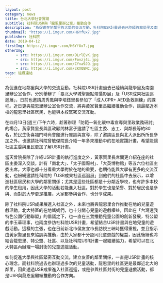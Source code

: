 ```yaml
---
layout: post
category: news
title: 台北大學社會實踐
subtitle: 社科院USR與「龍恩里辦公室」推動合作
description: "為促進在地鄰里與大學的交流互動，社科院USR計畫過去已陸續與龍學里及南園里辦公室合作，分別舉辦了「臺北大學城聖誕點燈攝影展」及「USR成果社區巡迴展」，日前也邀請周秀鳳與李培鈺里長參加了「成人CPR+ AED急救訓練」的課程。近日更與龍恩里辦公室合作交流，將與黃家賢里長繼續推動合作，讓最鄰近本校的龍恩里社區居民，也能與本校緊密交流互動。..."
thumbnail: "https://i.imgur.com/H6YfUx7.jpg"
publisher: 社科院
date: 2019-04-12
firstImg: https://i.imgur.com/H6YfUx7.jpg
otherImg:
     - src: https://i.imgur.com/DLrlEvK.jpg
     - src: https://i.imgur.com/Fovzj4L.jpg
     - src: https://i.imgur.com/CYva9JQ.jpg
     - src: https://i.imgur.com/cKXQ8MC.jpg
tags: 組織連結
---
```


為促進在地鄰里與大學的交流互動，社科院USR計畫過去已陸續與龍學里及南園里辦公室合作，分別舉辦了「臺北大學城聖誕點燈攝影展」及「USR成果社區巡迴展」，日前也邀請周秀鳳與李培鈺里長參加了「成人CPR+ AED急救訓練」的課程。近日更與龍恩里辦公室合作交流，將與黃家賢里長繼續推動合作，讓最鄰近本校的龍恩里社區居民，也能與本校緊密交流互動。

在四月13日(週三)下午六時，趁著辦理「防範一氧化碳中毒宣導與里政業務研討」的場合，黃家賢里長與區政顧問林富子邀請了社區主委、志工、與鄰長等約80名，於民生街喜臨門時尚會館進行座談與宣導，除了邀請區長與北大派出所所長參加之外，也邀請社科院曾敏傑院長介紹一年多來推動中的在地實踐計畫，希望能讓社區主委與里民更加了解USR計畫。

當天曾院長除了介紹USR計畫的執行進度之外，黃家賢里長席間更介紹在座的社區主委深入交談，計有「南北大」、「太子國際村」、「大英博物館」等五六位社區主委出席，大家也都十分看重大學對於在地的重要，也期待能與大學有更多的交流互動，也紛紛邀請社科院的「USR成果社區巡迴展」到他們的社區中去展示，以增進社區居民和大學的鄰里關係；尤其是這些社區都是十分鄰近學校，也有許多本校的學生租用，因此大學的活動若能進入社區，對於學生也是榮譽、對於居民也是參與、而對於大學更是推廣，大家都參與合作、也分享成果。

除了社科院USR成果展進入社區之外，未來也將與龍恩里合作推動在地的兒童遊戲活動。北大特區的在地媽媽們，也十分關心兒童的遊戲權益，因此在「台灣還我特色公園行動聯盟」的倡議之下，也一直在三鶯推動兒童公園的創新發展，特公盟的李玉華理事，也兩度參訪社科院USR計畫，希望結合USR計畫與在地兒童的遊戲活動。這樣的主張，也在日前新北市侯友宜市長訪視三峽時獲得重視，並且指示由黃家賢里長來協調與推動，由於大家都十分認同兒童遊戲的權益，因此後續也將結合龍恩里、特公盟、社區、以及社科院USR計畫一起繼續協力，希望可以在北大特區內辦理一場封街的兒童遊戲活動。

如何促進大學與社區緊密互動交流，建立友善的鄰里關係，一直是USR計畫的核心理念。而社科院過去也辦理過多次的兒童活動，龍恩里的社區更是最鄰近北大的鄰里，因此透過USR成果進入社區巡迴，或是參與社區封街的兒童遊戲活動，都是USR與龍恩里繼續推動的合作方向。
